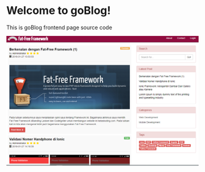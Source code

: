 # Welcome to goBlog!

This is goBlog frontend page source code

![enter image description here](https://raw.githubusercontent.com/hendrosteven/goblog-web/master/frontend.png)
